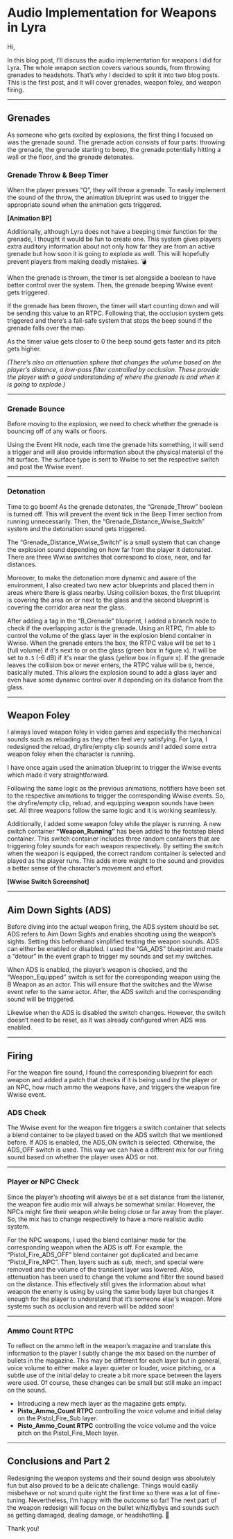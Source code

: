 # Audio Implementation for Weapons in Lyra

Hi,

In this blog post, I’ll discuss the audio implementation for weapons I did for Lyra. The whole weapon section covers various sounds, from throwing grenades to headshots. That’s why I decided to split it into two blog posts. This is the first post, and it will cover grenades, weapon foley, and weapon firing.

---

## Grenades

As someone who gets excited by explosions, the first thing I focused on was the grenade sound. The grenade action consists of four parts: throwing the grenade, the grenade starting to beep, the grenade potentially hitting a wall or the floor, and the grenade detonates.

### Grenade Throw & Beep Timer

When the player presses “Q”, they will throw a grenade. To easily implement the sound of the throw, the animation blueprint was used to trigger the appropriate sound when the animation gets triggered.

**[Animation BP]**

Additionally, although Lyra does not have a beeping timer function for the grenade, I thought it would be fun to create one. This system gives players extra auditory information about not only how far they are from an active grenade but how soon it is going to explode as well. This will hopefully prevent players from making deadly mistakes. 💣

When the grenade is thrown, the timer is set alongside a boolean to have better control over the system. Then, the grenade beeping Wwise event gets triggered.

If the grenade has been thrown, the timer will start counting down and will be sending this value to an RTPC. Following that, the occlusion system gets triggered and there’s a fail-safe system that stops the beep sound if the grenade falls over the map.

As the timer value gets closer to 0 the beep sound gets faster and its pitch gets higher.

*(There’s also an attenuation sphere that changes the volume based on the player’s distance, a low-pass filter controlled by occlusion. These provide the player with a good understanding of where the grenade is and when it is going to explode.)*

---

### Grenade Bounce

Before moving to the explosion, we need to check whether the grenade is bouncing off of any walls or floors.

Using the Event Hit node, each time the grenade hits something, it will send a trigger and will also provide information about the physical material of the hit surface. The surface type is sent to Wwise to set the respective switch and post the Wwise event.

---

### Detonation

Time to go boom! As the grenade detonates, the “Grenade_Throw” boolean is turned off. This will prevent the event tick in the Beep Timer section from running unnecessarily. Then, the “Grenade_Distance_Wwise_Switch” system and the detonation sound gets triggered.

The “Grenade_Distance_Wwise_Switch” is a small system that can change the explosion sound depending on how far from the player it detonated. There are three Wwise switches that correspond to close, near, and far distances.

Moreover, to make the detonation more dynamic and aware of the environment, I also created two new actor blueprints and placed them in areas where there is glass nearby. Using collision boxes, the first blueprint is covering the area on or next to the glass and the second blueprint is covering the corridor area near the glass.

After adding a tag in the “B_Grenade” blueprint, I added a branch node to check if the overlapping actor is the grenade. Using an RTPC, I’m able to control the volume of the glass layer in the explosion blend container in Wwise. When the grenade enters the box, the RTPC value will be set to `1` (full volume) if it's next to or on the glass (green box in figure x). It will be set to `0.5` (-6 dB) if it's near the glass (yellow box in figure x). If the grenade leaves the collision box or never enters, the RTPC value will be `0`, hence, basically muted. This allows the explosion sound to add a glass layer and even have some dynamic control over it depending on its distance from the glass.

---

## Weapon Foley

I always loved weapon foley in video games and especially the mechanical sounds such as reloading as they often feel very satisfying. For Lyra, I redesigned the reload, dryfire/empty clip sounds and I added some extra weapon foley when the character is running.

I have once again used the animation blueprint to trigger the Wwise events which made it very straightforward.

Following the same logic as the previous animations, notifiers have been set to the respective animations to trigger the corresponding Wwise events. So, the dryfire/empty clip, reload, and equipping weapon sounds have been set. All three weapons follow the same logic and it is working seamlessly.

Additionally, I added some weapon foley while the player is running. A new switch container **“Weapon_Running”** has been added to the footstep blend container. This switch container includes three random containers that are triggering foley sounds for each weapon respectively. By setting the switch when the weapon is equipped, the correct random container is selected and played as the player runs. This adds more weight to the sound and provides a better sense of the character’s movement and effort.

**[Wwise Switch Screenshot]**

---

## Aim Down Sights (ADS)

Before diving into the actual weapon firing, the ADS system should be set. ADS refers to Aim Down Sights and enables shooting using the weapon’s sights. Setting this beforehand simplified testing the weapon sounds. ADS can either be enabled or disabled. I used the “GA_ADS” blueprint and made a “detour” in the event graph to trigger my sounds and set my switches.

When ADS is enabled, the player’s weapon is checked, and the “Weapon_Equipped” switch is set for the corresponding weapon using the B Weapon as an actor. This will ensure that the switches and the Wwise event refer to the same actor. After, the ADS switch and the corresponding sound will be triggered.

Likewise when the ADS is disabled the switch changes. However, the switch doesn’t need to be reset, as it was already configured when ADS was enabled.

---

## Firing

For the weapon fire sound, I found the corresponding blueprint for each weapon and added a patch that checks if it is being used by the player or an NPC, how much ammo the weapons have, and triggers the weapon fire Wwise event.

### ADS Check

The Wwise event for the weapon fire triggers a switch container that selects a blend container to be played based on the ADS switch that we mentioned before. If ADS is enabled, the ADS_ON switch is selected. Otherwise, the ADS_OFF switch is used. This way we can have a different mix for our firing sound based on whether the player uses ADS or not.

---

### Player or NPC Check

Since the player’s shooting will always be at a set distance from the listener, the weapon fire audio mix will always be somewhat similar. However, the NPCs might fire their weapon while being close or far away from the player. So, the mix has to change respectively to have a more realistic audio system.

For the NPC weapons, I used the blend container made for the corresponding weapon when the ADS is off. For example, the “Pistol_Fire_ADS_OFF” blend container got duplicated and became “Pistol_Fire_NPC”. Then, layers such as sub, mech, and special were removed and the volume of the transient layer was lowered. Also, attenuation has been used to change the volume and filter the sound based on the distance. This effectively still gives the information about what weapon the enemy is using by using the same body layer but changes it enough for the player to understand that it’s someone else's weapon. More systems such as occlusion and reverb will be added soon!

---

### Ammo Count RTPC

To reflect on the ammo left in the weapon’s magazine and translate this information to the player I subtly change the mix based on the number of bullets in the magazine. This may be different for each layer but in general, voice volume to either make a layer quieter or louder, voice pitching, or a subtle use of the initial delay to create a bit more space between the layers were used. Of course, these changes can be small but still make an impact on the sound.

- Introducing a new mech layer as the magazine gets empty.
- **Pisto_Ammo_Count RTPC** controlling the voice volume and initial delay on the Pistol_Fire_Sub layer.
- **Pisto_Ammo_Count RTPC** controlling the voice volume and the voice pitch on the Pistol_Fire_Mech layer.

---

## Conclusions and Part 2

Redesigning the weapon systems and their sound design was absolutely fun but also proved to be a delicate challenge. Things would easily misbehave or not sound quite right the first time so there was a lot of fine-tuning. Nevertheless, I’m happy with the outcome so far! The next part of the weapon redesign will focus on the bullet whiz/flybys and sounds such as getting damaged, dealing damage, or headshotting. 🎯

Thank you!
